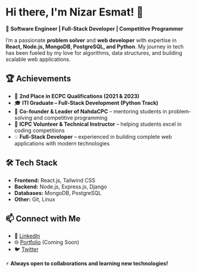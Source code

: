 # Hi there, I'm Nizar Esmat! 👋  

🚀 **Software Engineer | Full-Stack Developer | Competitive Programmer**  

I’m a passionate **problem solver** and **web developer** with expertise in **React, Node.js, MongoDB, PostgreSQL, and Python**.
My journey in tech has been fueled by my love for algorithms, data structures, and building scalable web applications.  

## 🏆 Achievements  
- 🥈 **2nd Place in ECPC Qualifications (2021 & 2023)**  
- 🎓 **ITI Graduate – Full-Stack Development (Python Track)**  
- 🎯 **Co-founder & Leader of NahdaCPC** – mentoring students in problem-solving and competitive programming  
- 🏅 **ICPC Volunteer & Technical Instructor** – helping students excel in coding competitions  
- 💡 **Full-Stack Developer** – experienced in building complete web applications with modern technologies  

## 🛠 Tech Stack  
- **Frontend:** React.js, Tailwind CSS  
- **Backend:** Node.js, Express.js, Django  
- **Databases:** MongoDB, PostgreSQL  
- **Other:**  Git, Linux  

## 📫 Connect with Me  
- 💼 [LinkedIn](https://www.linkedin.com/in/nizaresmat)  
- 🌐 [Portfolio](#) (Coming Soon)  
- 🐦 [Twitter](https://twitter.com/NizarEsmat)  

⚡ **Always open to collaborations and learning new technologies!**

